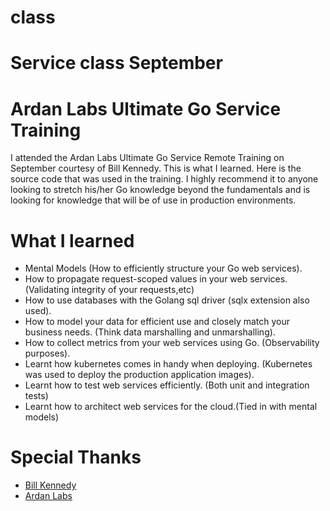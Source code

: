 # class
Service class September
=======
# Ardan Labs Ultimate Go Service Training
I attended the Ardan Labs Ultimate Go Service Remote Training on September courtesy of Bill Kennedy. This is what I learned. Here is the source code that was used in the training. I highly recommend it to anyone looking to stretch his/her Go knowledge beyond the fundamentals and is looking for knowledge that will be of use in production environments.

# What I learned
- Mental Models (How to efficiently structure your Go web services).
- How to propagate request-scoped values in your web services. (Validating integrity of your requests,etc)
- How to use databases with the Golang sql driver (sqlx extension also used).
- How to model your data for efficient use and closely match your business needs. (Think data marshalling and unmarshalling).
- How to collect metrics from your web services using Go. (Observability purposes).
- Learnt how kubernetes comes in handy when deploying. (Kubernetes was used to deploy the production application images).
- Learnt how to test web services efficiently. (Both unit and integration tests)
- Learnt how to architect web services for the cloud.(Tied in with mental models)


# Special Thanks
- [Bill Kennedy](https://twitter.com/goinggodotnet)
- [Ardan Labs](https://www.ardanlabs.com/)
